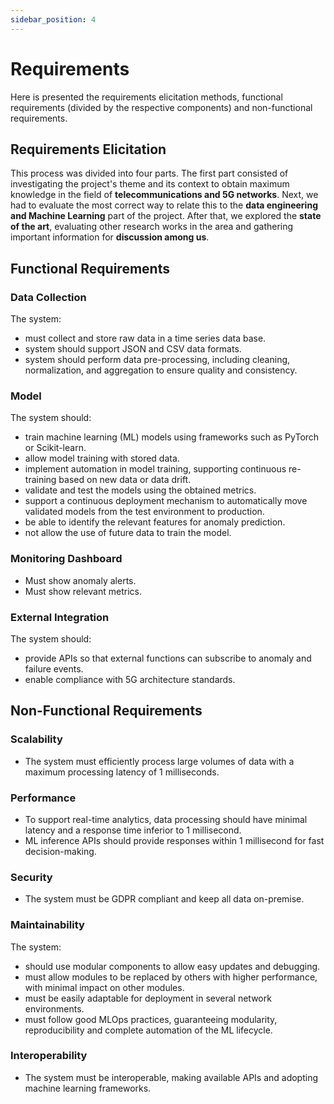 ```yaml
---
sidebar_position: 4
---
```


# Requirements
Here is presented the requirements elicitation methods, functional requirements (divided by the respective components) and non-functional requirements.

## Requirements Elicitation
This process was divided into four parts. The first part consisted of investigating the project's theme and its context to obtain maximum knowledge in the field of **telecommunications and 5G networks**. Next, we had to evaluate the most correct way to relate this to the **data engineering and Machine Learning** part of the project. After that, we explored the **state of the art**, evaluating other research works in the area and gathering important information for **discussion among us**.


## Functional Requirements

### Data Collection 
The system: 
- must collect and store raw data in a time series data base. 
- system should support JSON and CSV data formats. 
- system should perform data pre-processing, including cleaning, normalization, and aggregation to ensure quality and consistency. 

### Model 
The system should:
- train machine learning (ML) models using frameworks such as PyTorch or Scikit-learn. 
- allow model training with stored data. 
- implement automation in model training, supporting continuous re-training based on new data or data drift. 
- validate and test the models using the obtained metrics. 
- support a continuous deployment mechanism to automatically move validated models from the test environment to production. 
- be able to identify the relevant features for anomaly prediction. 
- not allow the use of future data to train the model. 


### Monitoring Dashboard

- Must show anomaly alerts. 
- Must show relevant metrics. 


### External Integration 
The system should:
- provide APIs so that external functions can subscribe to anomaly and failure events. 
- enable compliance with 5G architecture standards. 

## Non-Functional Requirements 

### Scalability 

- The system must efficiently process large volumes of data with a maximum processing latency of 1 milliseconds. 

### Performance 

- To support real-time analytics, data processing should have minimal latency and a response time inferior to 1 millisecond. 
- ML inference APIs should provide responses within 1 millisecond for fast decision-making. 

### Security 

- The system must be GDPR compliant and keep all data on-premise. 

### Maintainability 
The system: 
- should use modular components to allow easy updates and debugging. 
- must allow modules to be replaced by others with higher performance, with minimal impact on other modules. 
- must be easily adaptable for deployment in several network environments. 
- must follow good MLOps practices, guaranteeing modularity, reproducibility and complete automation of the ML lifecycle. 


### Interoperability 

- The system must be interoperable, making available APIs and adopting machine learning frameworks. 